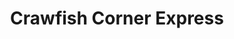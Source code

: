 ---
title: "Crawfish Corner Express"
url: /opelousas/crawfish-corner-express/
shop: Lebensmittel
---